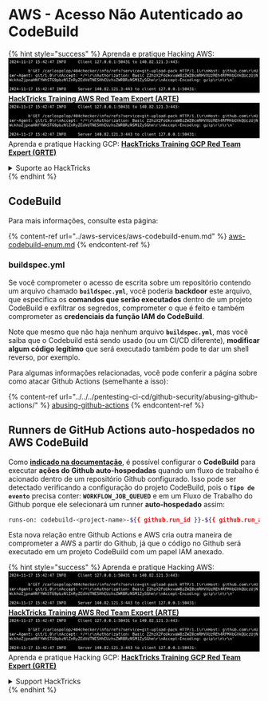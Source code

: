 # AWS - Acesso Não Autenticado ao CodeBuild

{% hint style="success" %}
Aprenda e pratique Hacking AWS:<img src="../../../.gitbook/assets/image (1).png" alt="" data-size="line">[**HackTricks Training AWS Red Team Expert (ARTE)**](https://training.hacktricks.xyz/courses/arte)<img src="../../../.gitbook/assets/image (1).png" alt="" data-size="line">\
Aprenda e pratique Hacking GCP: <img src="../../../.gitbook/assets/image (2).png" alt="" data-size="line">[**HackTricks Training GCP Red Team Expert (GRTE)**<img src="../../../.gitbook/assets/image (2).png" alt="" data-size="line">](https://training.hacktricks.xyz/courses/grte)

<details>

<summary>Suporte ao HackTricks</summary>

* Confira os [**planos de assinatura**](https://github.com/sponsors/carlospolop)!
* **Junte-se ao** 💬 [**grupo do Discord**](https://discord.gg/hRep4RUj7f) ou ao [**grupo do telegram**](https://t.me/peass) ou **siga**-nos no **Twitter** 🐦 [**@hacktricks\_live**](https://twitter.com/hacktricks\_live)**.**
* **Compartilhe truques de hacking enviando PRs para os repositórios do** [**HackTricks**](https://github.com/carlospolop/hacktricks) e [**HackTricks Cloud**](https://github.com/carlospolop/hacktricks-cloud).

</details>
{% endhint %}

## CodeBuild

Para mais informações, consulte esta página:

{% content-ref url="../aws-services/aws-codebuild-enum.md" %}
[aws-codebuild-enum.md](../aws-services/aws-codebuild-enum.md)
{% endcontent-ref %}

### buildspec.yml

Se você comprometer o acesso de escrita sobre um repositório contendo um arquivo chamado **`buildspec.yml`**, você poderia **backdoor** este arquivo, que especifica os **comandos que serão executados** dentro de um projeto CodeBuild e exfiltrar os segredos, comprometer o que é feito e também comprometer as **credenciais da função IAM do CodeBuild**.

Note que mesmo que não haja nenhum arquivo **`buildspec.yml`**, mas você saiba que o Codebuild está sendo usado (ou um CI/CD diferente), **modificar algum código legítimo** que será executado também pode te dar um shell reverso, por exemplo.

Para algumas informações relacionadas, você pode conferir a página sobre como atacar Github Actions (semelhante a isso):

{% content-ref url="../../../pentesting-ci-cd/github-security/abusing-github-actions/" %}
[abusing-github-actions](../../../pentesting-ci-cd/github-security/abusing-github-actions/)
{% endcontent-ref %}

## Runners de GitHub Actions auto-hospedados no AWS CodeBuild <a href="#action-runner" id="action-runner"></a>

Como [**indicado na documentação**](https://docs.aws.amazon.com/codebuild/latest/userguide/action-runner.html), é possível configurar o **CodeBuild** para executar **ações do Github auto-hospedadas** quando um fluxo de trabalho é acionado dentro de um repositório Github configurado. Isso pode ser detectado verificando a configuração do projeto CodeBuild, pois o **`Tipo de evento`** precisa conter: **`WORKFLOW_JOB_QUEUED`** e em um Fluxo de Trabalho do Github porque ele selecionará um runner **auto-hospedado** assim:
```bash
runs-on: codebuild-<project-name>-${{ github.run_id }}-${{ github.run_attempt }}
```
Esta nova relação entre Github Actions e AWS cria outra maneira de comprometer a AWS a partir do Github, já que o código no Github será executado em um projeto CodeBuild com um papel IAM anexado.

{% hint style="success" %}
Aprenda e pratique Hacking AWS:<img src="../../../.gitbook/assets/image (1).png" alt="" data-size="line">[**HackTricks Training AWS Red Team Expert (ARTE)**](https://training.hacktricks.xyz/courses/arte)<img src="../../../.gitbook/assets/image (1).png" alt="" data-size="line">\
Aprenda e pratique Hacking GCP: <img src="../../../.gitbook/assets/image (2).png" alt="" data-size="line">[**HackTricks Training GCP Red Team Expert (GRTE)**<img src="../../../.gitbook/assets/image (2).png" alt="" data-size="line">](https://training.hacktricks.xyz/courses/grte)

<details>

<summary>Support HackTricks</summary>

* Confira os [**planos de assinatura**](https://github.com/sponsors/carlospolop)!
* **Junte-se ao** 💬 [**grupo do Discord**](https://discord.gg/hRep4RUj7f) ou ao [**grupo do telegram**](https://t.me/peass) ou **siga**-nos no **Twitter** 🐦 [**@hacktricks\_live**](https://twitter.com/hacktricks\_live)**.**
* **Compartilhe truques de hacking enviando PRs para os repositórios do** [**HackTricks**](https://github.com/carlospolop/hacktricks) e [**HackTricks Cloud**](https://github.com/carlospolop/hacktricks-cloud).

</details>
{% endhint %}
